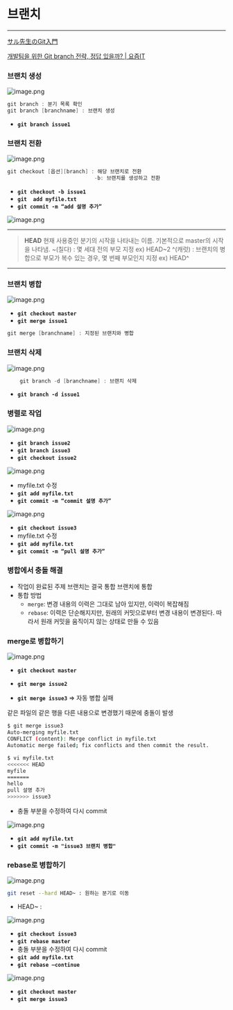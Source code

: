# 브랜치

---

[サル先生のGit入門](https://backlog.com/ja/git-tutorial/stepup/01/)

[개발팀을 위한 Git branch 전략, 정답 있을까? | 요즘IT](https://yozm.wishket.com/magazine/detail/2827/)

### 브랜치 생성

![image.png](attachment:72d5c951-2770-4c15-b559-0852809aa50f:image.png)

```kotlin
git branch : 분기 목록 확인
git branch [branchname] : 브랜치 생성
```

- **`git branch issue1`**

### 브랜치 전환

![image.png](attachment:e647defd-3963-431b-805a-50f78995560e:image.png)

```kotlin
git checkout [옵션][branch] : 해당 브랜치로 전환
							-b: 브랜치를 생성하고 전환
```

- **`git checkout -b issue1`**
- **`git  add myfile.txt`**
- **`git commit -m “add 설명 추가”`**

![image.png](attachment:715393f7-b202-4dfc-ac68-1506437b1523:image.png)

****

> **HEAD**
현재 사용중인 분기의 시작을 나타내는 이름. 기본적으로 master의 시작을 나타냄.
~(칠다) : 몇 세대 전의 부모 지정 ex) HEAD~2
^(캐럿) : 브랜치의 병합으로 부모가 복수 있는 경우, 몇 번째 부모인지 지정 ex) HEAD^
>

****

### 브랜치 병합

![image.png](attachment:75efb1eb-9010-4f0e-8fc4-66a7d602fa72:image.png)

- **`git checkout master`**
- **`git merge issue1`**

```kotlin
git merge [branchname] : 지정된 브랜치와 병합
```

### 브랜치 삭제

![image.png](attachment:1b1c8e79-53eb-40af-8a1e-ece5710a2426:image.png)

```kotlin
	git branch -d [branchname] : 브랜치 삭제
```

- **`git branch -d issue1`**

### 병렬로 작업

![image.png](attachment:bdaf445e-caf9-47dc-b27c-06a2a9bd6d60:image.png)

- **`git branch issue2`**
- **`git branch issue3`**
- **`git checkout issue2`**

![image.png](attachment:c6b66c25-b06f-4e93-9d7c-6a42dcace1ef:image.png)

- myfile.txt 수정
- **`git add myfile.txt`**
- **`git commit -m “commit 설명 추가”`**

![image.png](attachment:e6e380fb-c9ca-4fac-876f-714e710ce280:image.png)

- **`git checkout issue3`**
- myfile.txt 수정
- **`git add myfile.txt`**
- **`git commit -m “pull 설명 추가”`**

### 병합에서 충돌 해결

- 작업이 완료된 주제 브랜치는 결국 통합 브랜치에 통합
- 통합 방법
    - `merge`: 변경 내용의 이력은 그대로 남아 있지만, 이력이 복잡해짐
    - `rebase`: 이력은 단순해지지만, 원래의 커밋으로부터 변경 내용이 변경된다. 따라서 원래 커밋을 움직이지 않는 상태로 만들 수 있음

### merge로 병합하기

![image.png](attachment:efa21518-57cf-4d49-ae5e-e08b57d13195:image.png)

- **`git checkout master`**
- **`git merge issue2`**

- **`git merge issue3`** ⇒ 자동 병합 실패

같은 파일의 같은 행을 다른 내용으로 변경했기 때문에 충돌이 발생

```bash
$ git merge issue3
Auto-merging myfile.txt 
CONFLICT (content): Merge conflict in myfile.txt 
Automatic merge failed; fix conflicts and then commit the result.

$ vi myfile.txt
<<<<<<< HEAD
myfile
=======
hello
pull 설명 추가
>>>>>>> issue3

```

- 충돌 부분을 수정하여 다시 commit

![image.png](attachment:8301505a-37e7-4886-aae7-5cf6fb934281:image.png)

- **`git add myfile.txt`**
- **`git commit -m "issue3 브랜치 병합"`**

### rebase로 병합하기

![image.png](attachment:6970f195-ed06-427c-a89f-5b3844ea0788:image.png)

```bash
git reset --hard HEAD~ : 원하는 분기로 이동
```

- HEAD~ :

![image.png](attachment:627d46d3-c3fc-4b3a-8cfc-def111293f93:image.png)

- **`git checkout issue3`**
- **`git rebase master`**
- 충돌 부분을 수정하여 다시 commit
- **`git add myfile.txt`**
- **`git rebase —continue`**

![image.png](attachment:5dbf5d74-1587-45af-aa82-93d5515873c6:image.png)

- **`git checkout master`**
- **`git merge issue3`**

